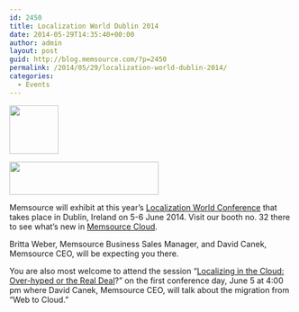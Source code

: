 ```yaml
---
id: 2450
title: Localization World Dublin 2014
date: 2014-05-29T14:35:40+00:00
author: admin
layout: post
guid: http://blog.memsource.com/?p=2450
permalink: /2014/05/29/localization-world-dublin-2014/
categories:
  - Events
---
```

[<img class=" alignleft" title="localizationWorldLogo" src="/wp-content/uploads/2011/10/localizationWorldLogo.jpg" alt="" width="87" height="86" />](http://www.localizationworld.com/lwdub2014/program.php)

[<img class=" alignleft" title="localizationWorldLogo-text" src="/wp-content/uploads/2011/10/localizationWorldLogo-text.gif" alt="" width="265" height="59" />](http://www.localizationworld.com/lwdub2014/program.php)

Memsource will exhibit at this year&#8217;s [Localization World Conference](http://www.localizationworld.com/lwdub2014/program.php) that takes place in Dublin, Ireland on 5-6 June 2014. Visit our booth no. 32 there to see what&#8217;s new in [Memsource Cloud](http://www.memsource.com/).<!--more-->

Britta Weber, Memsource Business Sales Manager, and David Canek, Memsource CEO, will be expecting you there.

You are also most welcome to attend the session &#8220;<a href="http://www.localizationworld.com/lwdub2014/programDescription.php#AL4" target="_blank">Localizing in the Cloud: Over-hyped or the Real Deal</a>?&#8221; on the first conference day, June 5 at 4:00 pm where David Canek, Memsource CEO, will talk about the migration from &#8220;Web to Cloud.&#8221;